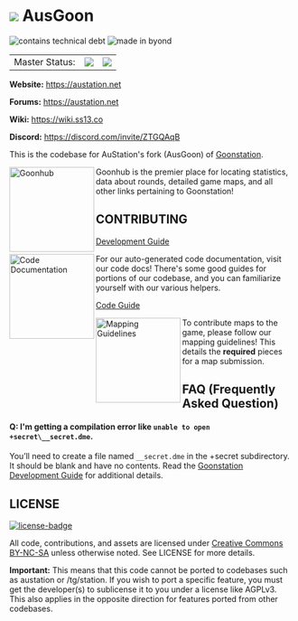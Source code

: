 # ![](https://i.imgur.com/mvQFRZm.png) AusGoon

![contains technical debt](https://forthebadge.com/images/badges/contains-technical-debt.svg) ![made in byond](https://user-images.githubusercontent.com/5211576/29499758-4efff304-85e6-11e7-8267-62919c3688a9.gif)

<table>
<tr><td align="right" >Master Status: </td>
<td><img valign="sub" src="https://github.com/austation/goonstation/workflows/Beepsky/badge.svg?branch=master"/></td>
<td><img valign="sub" src="https://github.com/austation/goonstation/workflows/Automaton/badge.svg?branch=master"/></td>
</tr>
</table>

**Website:**  https://austation.net

**Forums:** https://austation.net

**Wiki:** https://wiki.ss13.co

**Discord:** https://discord.com/invite/ZTGQAqB

This is the codebase for AuStation's fork (AusGoon) of [Goonstation](https://github.com/goonstation/goonstation).

[<img src=".github/assets/goonhub.png" alt="Goonhub" width="150" align="left">](https://goonhub.com)
Goonhub is the premier place for locating statistics, data about rounds, detailed game maps, and all other links pertaining to Goonstation!

## CONTRIBUTING

[Development Guide](https://hackmd.io/@ZeWaka/goondev)

[<img src=".github/assets/docs.png" alt="Code Documentation" width="150" align="left">](https://docs.goonhub.com/)
For our auto-generated code documentation, visit our code docs! There's some good guides for portions of our codebase, and you can familiarize yourself with our various helpers.

[Code Guide](https://hackmd.io/@ZeWaka/gooncode)

[<img src=".github/assets/maps.png" alt="Mapping Guidelines" width="150" align="left">](https://hackmd.io/@ZeWaka/goonmap)
To contribute maps to the game, please follow our mapping guidelines! This details the **required** pieces for a map submission.

## FAQ (Frequently Asked Question)

#### Q: I'm getting a compilation error like `unable to open +secret\__secret.dme`.

You’ll need to create a file named `__secret.dme` in the +secret subdirectory. It should be blank and have no contents. Read the [Goonstation Development Guide](https://hackmd.io/@ZeWaka/goondev) for additional details.


## LICENSE
[![license-badge](https://forthebadge.com/images/badges/cc-nc-sa.svg)](https://creativecommons.org/licenses/by-nc-sa/3.0/)

All code, contributions, and assets are licensed under [Creative Commons BY-NC-SA](https://creativecommons.org/licenses/by-nc-sa/3.0/) unless otherwise noted. See LICENSE for more details.

**Important:** This means that this code cannot be ported to codebases such as austation or /tg/station. If you wish to port a specific feature, you must get the developer(s) to sublicense it to you under a license like AGPLv3. This also applies in the opposite direction for features ported from other codebases.
